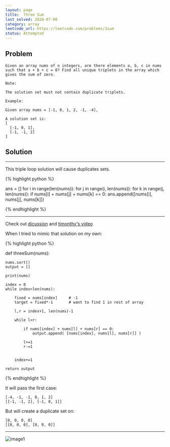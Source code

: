 ```yaml
---
layout: page
title:  Three Sum
last_solved: 2020-07-08
category: array
leetcode_url: https://leetcode.com/problems/3sum
status: Attempted
---
```


Problem
-------

```
Given an array nums of n integers, are there elements a, b, c in nums such that a + b + c = 0? Find all unique triplets in the array which gives the sum of zero.

Note:

The solution set must not contain duplicate triplets.

Example:

Given array nums = [-1, 0, 1, 2, -1, -4],

A solution set is:
[
  [-1, 0, 1],
  [-1, -1, 2]
]

```

Solution
----------

__________

This triple loop solution will cause duplicates sets.

{% highlight python %}

ans = []
for i in range(len(nums)):
    for j in range(i, len(nums)):
        for k in range(j, len(nums)):
            if nums[i] + nums[j] + nums[k] == 0:
                ans.append([nums[i], nums[j], nums[k]])

{% endhighlight %}

__________


Check out [dicussion](https://leetcode.com/problems/3sum/discuss/232712/Best-Python-Solution-(Explained)) and [timonthy's video](https://www.youtube.com/watch?v=LBOAVbEqOTQ)

When I tried to mimic that solution on my own:


{% highlight python %}

def threeSum(nums):

    nums.sort()
    output = []

    print(nums)

    index = 0
    while index<len(nums):

        fixed = nums[index]     # -1
        target = fixed*-1       # want to find 1 in rest of array

        l,r = index+1, len(nums)-1

        while l<r:

            if nums[index] + nums[l] + nums[r] == 0:
                output.append( [nums[index], nums[l], nums[r]] )
            
            l+=1
            r-=1
        

        index+=1
    
    return output

{% endhighlight %}

It will pass the first case:
```
[-4, -1, -1, 0, 1, 2]
[[-1, -1, 2], [-1, 0, 1]]
```

But will create a duplicate set on:
```
[0, 0, 0, 0]
[[0, 0, 0], [0, 0, 0]]
```

__________


![image1]()